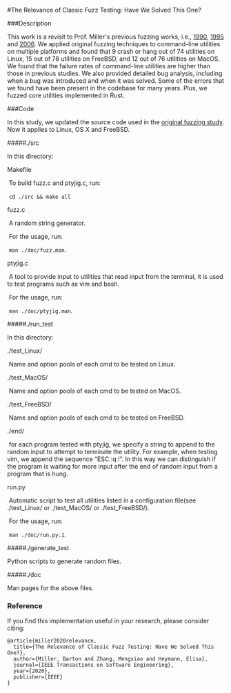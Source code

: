 #The Relevance of Classic Fuzz Testing: Have We Solved This One?

###Description

This work is a revisit to Prof. Miller's previous fuzzing works, i.e., [1990](https://dl.acm.org/doi/abs/10.1145/96267.96279), [1995](https://minds.wisconsin.edu/bitstream/handle/1793/59964/TR1268.pdf) and [2006](https://dl.acm.org/doi/abs/10.1145/1145735.1145743). We applied original fuzzing techniques to command-line utilities on multiple platforms and found that 9 crash or hang out of 74 utilities on Linux, 15 out of 78 utilities
on FreeBSD, and 12 out of 76 utilities on MacOS. We found that the failure rates of command-line utilities are higher than those in previous studies. We also provided detailed bug analysis, including when a bug was introduced and when it was solved. Some of the errors that we found have been present in the codebase for many years. Plus, we fuzzed core utilities implemented in Rust.

###Code

In this study, we updated the source code used in the [original fuzzing study](https://dl.acm.org/doi/abs/10.1145/96267.96279). Now it applies to Linux, OS X and FreeBSD.

#####./src

In this directory:

Makefile

​	To build fuzz.c and ptyjig.c, run:

​	```cd ./src && make all```

fuzz.c

​	A random string generator.

​	For the usage, run:

​	```man ./doc/fuzz.man```.

ptyjig.c

​	A tool to provide input to utilities that read input from the terminal, it is used to test programs such as vim and bash.

​	For the usage, run:

​	```man ./doc/ptyjig.man```.

#####./run_test

In this directory:

./test_Linux/

​	Name and option pools of each cmd to be tested on Linux.

./test_MacOS/

​	Name and option pools of each cmd to be tested on MacOS.

./test_FreeBSD/

​	Name and option pools of each cmd to be tested on FreeBSD.

./end/ 

​	for each program tested with ptyjig, we specify a string to append to the random input to attempt to terminate the utility. For example, when testing vim, we append the sequence “ESC :q !”. In this way we can distinguish if the program is waiting for more input after the end of random input from a program that is hung.

run.py

​	Automatic script to test all utilities listed in a configuration file(see ./test_Linux/ or ./test_MacOS/ or ./test_FreeBSD/). 

​	For the usage, run:

​    ```man ./doc/run.py.1```.

#####./generate_test

Python scripts to generate random files.

#####./doc

Man pages for the above files.

### Reference

If you find this implementation useful in your research, please consider citing:

```
@article{miller2020relevance,
  title={The Relevance of Classic Fuzz Testing: Have We Solved This One?},
  author={Miller, Barton and Zhang, Mengxiao and Heymann, Elisa},
  journal={IEEE Transactions on Software Engineering},
  year={2020},
  publisher={IEEE}
}
```